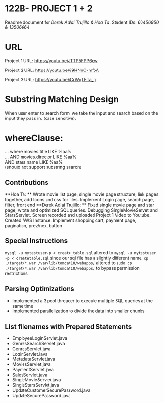# 122B- PROJECT 1 + 2

Readme document for *Derek Adlai Trujillo & Hoa Ta*. Student IDs: *66456950 & 13506664*


# URL

Project 1 URL: https://youtu.be/JTTP5FPP6ew

Project 2 URL: https://youtu.be/69HNnC-mfoA

Project 3 URL: https://youtu.be/iCrWqTFTa_g

# Substring Matching Design

When user enter to search form, we take the input and search based on the input they pass in. (case sensitive). 
# whereClause:
... where movies.title LIKE %aa%  
... AND movies.director LIKE %aa%  
AND stars.name LIKE %aa%  
(should not support substring search)  

## Contributions
**Hoa Ta: ** Wrote movie list page, single movie page structure, link pages together, add Icons and css for files.
            Implement Login page, search page, filter, front end
**Derek Adlai Trujillo: ** Fixed single movie page and star page, wrote and optimized SQL queries. Debugging SingleMovieServet and StarsServlet. Screen recorded and uploaded Project 1 Video to Youtube. Created AWS Instance.
             Implement shopping cart, payment page, pagination, prev/next button

## Special Instructions
```mysql -u mytestuser-p < create_table.sql``` altered to ```mysql -u mytestuser -p < createtable.sql``` since our sql file has a slightly different name.
```cp ./target/*.war /var/lib/tomcat10/webapps/``` altered to ```sudo cp ./target/*.war /var/lib/tomcat10/webapps/``` to bypass permission restrictions

## Parsing Optimizations
- Implemented a 3 pool threader to execute multiple SQL queries at the same time
- Implemented parallelization to divide the data into smaller chunks

## List filenames with Prepared Statements
- EmployeeLoginServlet.java
- GenresSearchServlet.java
- GenresServlet.java
- LoginServlet.java
- MetadataServlet.java
- MoviesServlet.java
- PaymentServlet.java
- SalesServlet.java
- SingleMovieServlet.java
- SingleStarsServlet.java
- UpdateCustomerSecurePassword.java
- UpdateSecurePassword.java
